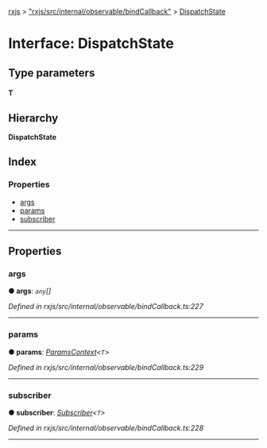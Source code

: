 [rxjs](../README.md) > ["rxjs/src/internal/observable/bindCallback"](../modules/_rxjs_src_internal_observable_bindcallback_.md) > [DispatchState](../interfaces/_rxjs_src_internal_observable_bindcallback_.dispatchstate.md)

# Interface: DispatchState

## Type parameters
#### T 
## Hierarchy

**DispatchState**

## Index

### Properties

* [args](_rxjs_src_internal_observable_bindcallback_.dispatchstate.md#args)
* [params](_rxjs_src_internal_observable_bindcallback_.dispatchstate.md#params)
* [subscriber](_rxjs_src_internal_observable_bindcallback_.dispatchstate.md#subscriber)

---

## Properties

<a id="args"></a>

###  args

**● args**: *`any`[]*

*Defined in rxjs/src/internal/observable/bindCallback.ts:227*

___
<a id="params"></a>

###  params

**● params**: *[ParamsContext](_rxjs_src_internal_observable_bindcallback_.paramscontext.md)<`T`>*

*Defined in rxjs/src/internal/observable/bindCallback.ts:229*

___
<a id="subscriber"></a>

###  subscriber

**● subscriber**: *[Subscriber](../classes/_rxjs_src_internal_subscriber_.subscriber.md)<`T`>*

*Defined in rxjs/src/internal/observable/bindCallback.ts:228*

___

